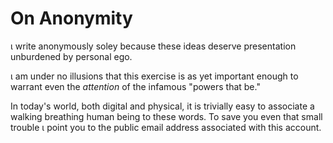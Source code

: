 # On Anonymity

&iota; write anonymously soley because these ideas deserve presentation
unburdened by personal ego.

&iota; am under no illusions that this exercise is as yet important enough to
warrant even the _attention_ of the infamous "powers that be."

In today's world, both digital and physical, it is trivially easy to associate
a walking breathing human being to these words. To save you even that small
trouble &iota; point you to the public email address associated with this
account.
